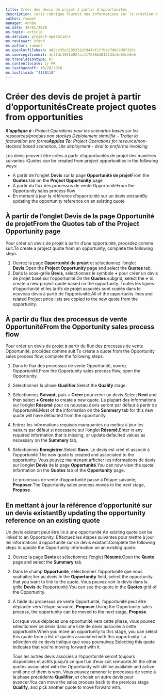 ```yaml
---
title: Créer des devis de projet à partir d’opportunités
description: Cette rubrique fournit des informations sur la création d’un devis de projet à partir d’une opportunité.
author: rumant
manager: Annbe
ms.date: 10/01/2020
ms.topic: article
ms.service: project-operations
ms.reviewer: kfend
ms.author: rumant
ms.openlocfilehash: 4d2cc35e3205332d2941bf17fb8c7d8c9d9f310c
ms.sourcegitcommit: 4cf1dc1561b92fca4175f0b3813133c5e63ce8e6
ms.translationtype: HT
ms.contentlocale: fr-FR
ms.lasthandoff: 10/28/2020
ms.locfileid: "4118110"
---
```

# <a name="create-project-quotes-from-opportunities"></a><span data-ttu-id="7f367-103">Créer des devis de projet à partir d’opportunités</span><span class="sxs-lookup"><span data-stu-id="7f367-103">Create project quotes from opportunities</span></span>

<span data-ttu-id="7f367-104">_**S’applique à :** Project Operations pour les scénarios basés sur les ressources/produits non stockés Déploiement simplifié – Traiter la facturation pro forma_</span><span class="sxs-lookup"><span data-stu-id="7f367-104">_**Applies To:** Project Operations for resource/non-stocked based scenarios, Lite deployment - deal to proforma invoicing_</span></span>

<span data-ttu-id="7f367-105">Les devis peuvent être créés à partir d’opportunités de projet des manières suivantes :</span><span class="sxs-lookup"><span data-stu-id="7f367-105">Quotes can be created from project opportunities in the following ways:</span></span>

- <span data-ttu-id="7f367-106">À partir de l’onglet **Devis** sur la page **Opportunité de projet**</span><span class="sxs-lookup"><span data-stu-id="7f367-106">From the **Quotes** tab on the **Project Opportunity** page</span></span>
- <span data-ttu-id="7f367-107">À partir du flux des processus de vente Opportunité</span><span class="sxs-lookup"><span data-stu-id="7f367-107">From the Opportunity sales process flow</span></span>
- <span data-ttu-id="7f367-108">En mettant à jour la référence d’opportunité sur un devis existant</span><span class="sxs-lookup"><span data-stu-id="7f367-108">By updating the opportunity reference on an existing quote</span></span>

## <a name="from-the-quotes-tab-of-the-project-opportunity-page"></a><span data-ttu-id="7f367-109">À partir de l’onglet Devis de la page Opportunité de projet</span><span class="sxs-lookup"><span data-stu-id="7f367-109">From the Quotes tab of the Project Opportunity page</span></span>

<span data-ttu-id="7f367-110">Pour créer un devis de projet à partir d’une opportunité, procédez comme suit.</span><span class="sxs-lookup"><span data-stu-id="7f367-110">To create a project quote from an opportunity, complete the following steps.</span></span>

1. <span data-ttu-id="7f367-111">Ouvrez la page **Opportunité de projet** et sélectionnez l’onglet **Devis**.</span><span class="sxs-lookup"><span data-stu-id="7f367-111">Open the **Project Opportunity** page and select the **Quotes** tab.</span></span> 
2. <span data-ttu-id="7f367-112">Dans la sous-grille **Devis**, sélectionnez le symbole **+** pour créer un devis de projet basé sur l’opportunité.</span><span class="sxs-lookup"><span data-stu-id="7f367-112">On the **Quotes** subgrid, select the **+** to create a new project quote based on the opportunity.</span></span> <span data-ttu-id="7f367-113">Toutes les lignes d’opportunité et les tarifs de projet associés sont copiés dans le nouveau devis à partir de l’opportunité.</span><span class="sxs-lookup"><span data-stu-id="7f367-113">All of the opportunity lines and related Project price lists are copied to the new quote from the opportunity.</span></span>

## <a name="from-the-opportunity-sales-process-flow"></a><span data-ttu-id="7f367-114">À partir du flux des processus de vente Opportunité</span><span class="sxs-lookup"><span data-stu-id="7f367-114">From the Opportunity sales process flow</span></span>

<span data-ttu-id="7f367-115">Pour créer un devis de projet à partir du flux des processus de vente Opportunité, procédez comme suit.</span><span class="sxs-lookup"><span data-stu-id="7f367-115">To create a quote from the Opportunity sales process flow, complete the following steps.</span></span>

1. <span data-ttu-id="7f367-116">Dans le flux des processus de vente Opportunité, ouvrez l’opportunité.</span><span class="sxs-lookup"><span data-stu-id="7f367-116">From the Opportunity sales process flow, open the Opportunity.</span></span>
2. <span data-ttu-id="7f367-117">Sélectionnez la phase **Qualifier**.</span><span class="sxs-lookup"><span data-stu-id="7f367-117">Select the **Qualify** stage.</span></span> 
3. <span data-ttu-id="7f367-118">Sélectionnez **Suivant**, puis **+ Créer** pour créer un devis.</span><span class="sxs-lookup"><span data-stu-id="7f367-118">Select **Next** and then select **+ Create** to create a new quote.</span></span> <span data-ttu-id="7f367-119">La plupart des informations sur l’onglet **Résumé** pour ce nouveau devis seront par défaut à partir de l’opportunité.</span><span class="sxs-lookup"><span data-stu-id="7f367-119">Most of the information on the **Summary** tab for this new quote will have defaulted from the opportunity.</span></span> 
4. <span data-ttu-id="7f367-120">Entrez les informations requises manquantes ou mettez à jour les valeurs par défaut si nécessaire sur l’onglet **Résumé**,</span><span class="sxs-lookup"><span data-stu-id="7f367-120">Enter in any required information that is missing, or update defaulted values as necessary on the **Summary** tab,</span></span>
5. <span data-ttu-id="7f367-121">Sélectionnez **Enregistrer**.</span><span class="sxs-lookup"><span data-stu-id="7f367-121">Select **Save**.</span></span> <span data-ttu-id="7f367-122">Le devis est créé et associé à l’opportunité.</span><span class="sxs-lookup"><span data-stu-id="7f367-122">The new quote is created and associated to the opportunity.</span></span> <span data-ttu-id="7f367-123">Vous pouvez maintenant afficher les informations de devis sur l’onglet **Devis** de la page **Opportunité**.</span><span class="sxs-lookup"><span data-stu-id="7f367-123">You can now view the quote information on the **Quotes** tab of the **Opportunity** page.</span></span> 

   <span data-ttu-id="7f367-124">Le processus de vente d’opportunité passe à l’étape suivante, **Proposer**.</span><span class="sxs-lookup"><span data-stu-id="7f367-124">The Opportunity sales process moves to the next stage, **Propose**.</span></span>


## <a name="by-updating-the-opportunity-reference-on-an-existing-quote"></a><span data-ttu-id="7f367-125">En mettant à jour la référence d’opportunité sur un devis existant</span><span class="sxs-lookup"><span data-stu-id="7f367-125">By updating the opportunity reference on an existing quote</span></span>

<span data-ttu-id="7f367-126">Un devis existant peut être lié à une opportunité.</span><span class="sxs-lookup"><span data-stu-id="7f367-126">An existing quote can be linked to an Opportunity.</span></span> <span data-ttu-id="7f367-127">Effectuez les étapes suivantes pour mettre à jour les informations d’opportunité sur un devis existant.</span><span class="sxs-lookup"><span data-stu-id="7f367-127">Complete the following steps to update the Opportunity information on an existing quote.</span></span>

1. <span data-ttu-id="7f367-128">Ouvrez la page **Devis** et sélectionnez l’onglet **Résumé**.</span><span class="sxs-lookup"><span data-stu-id="7f367-128">Open the **Quote** page and select the **Summary** tab.</span></span>
2. <span data-ttu-id="7f367-129">Dans le champ **Opportunité**, sélectionnez l’opportunité que vous souhaitez lier au devis.</span><span class="sxs-lookup"><span data-stu-id="7f367-129">In the **Opportunity** field, select the opportunity that you want to link to the quote.</span></span> <span data-ttu-id="7f367-130">Vous pouvez voir le devis dans la grille **Devis** de l’opportunité.</span><span class="sxs-lookup"><span data-stu-id="7f367-130">You can see the quote in the **Quotes** grid of the Opportunity.</span></span> 
3. <span data-ttu-id="7f367-131">À l’aide du processus de vente Opportunité, l’opportunité peut être déplacée vers l’étape suivante, **Proposer**.</span><span class="sxs-lookup"><span data-stu-id="7f367-131">Using the Opportunity sales process, the opportunity can be moved to the next stage, **Propose**.</span></span> 

   <span data-ttu-id="7f367-132">Lorsque vous déplacez une opportunité vers cette phase, vous pouvez sélectionner ce devis dans une liste de devis associés à cette opportunité.</span><span class="sxs-lookup"><span data-stu-id="7f367-132">When you move an opportunity to this stage, you can select this quote from a list of quotes associated with this opportunity.</span></span> <span data-ttu-id="7f367-133">La sélection de ce devis indique que vous poursuivez.</span><span class="sxs-lookup"><span data-stu-id="7f367-133">Selecting this quote indicates that you're moving forward with it.</span></span>

   <span data-ttu-id="7f367-134">Tous les autres devis associés à l’opportunité seront toujours disponibles et actifs jusqu’à ce que l’un d’eux soit remporté.</span><span class="sxs-lookup"><span data-stu-id="7f367-134">All the other quotes associated with the Opportunity will still be available and active until one of them is won.</span></span> <span data-ttu-id="7f367-135">Vous pouvez ramener le processus de vente à la phase précédente **Qualifier**, et choisir un autre devis pour avancer.</span><span class="sxs-lookup"><span data-stu-id="7f367-135">You can move the sales process back to the previous stage **Qualify**, and pick another quote to move forward with.</span></span>
